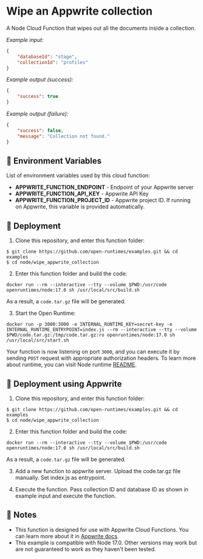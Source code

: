 # Wipe an Appwrite collection

A Node Cloud Function that wipes out all the documents inside a collection.

_Example input:_

```json
{
    "databaseId": "stage",
    "collectionId": "profiles"
}
```

_Example output (success):_

```json
{
    "success": true
}
```

_Example output (failure):_

```json
{
    "success": false,
    "message": "Collection not found."
}
```

## 📝 Environment Variables

List of environment variables used by this cloud function:

- **APPWRITE_FUNCTION_ENDPOINT** - Endpoint of your Appwrite server
- **APPWRITE_FUNCTION_API_KEY** - Appwrite API Key
- **APPWRITE_FUNCTION_PROJECT_ID** - Appwrite project ID. If running on Appwrite, this variable is provided automatically.

## 🚀 Deployment

1. Clone this repository, and enter this function folder:

```
$ git clone https://github.com/open-runtimes/examples.git && cd examples
$ cd node/wipe_appwrite_collection
```

2. Enter this function folder and build the code:
```
docker run --rm --interactive --tty --volume $PWD:/usr/code openruntimes/node:17.0 sh /usr/local/src/build.sh
```
As a result, a `code.tar.gz` file will be generated.

3. Start the Open Runtime:
```
docker run -p 3000:3000 -e INTERNAL_RUNTIME_KEY=secret-key -e INTERNAL_RUNTIME_ENTRYPOINT=index.js --rm --interactive --tty --volume $PWD/code.tar.gz:/tmp/code.tar.gz:ro openruntimes/node:17.0 sh /usr/local/src/start.sh
```

Your function is now listening on port `3000`, and you can execute it by sending `POST` request with appropriate authorization headers. To learn more about runtime, you can visit Node runtime [README](https://github.com/open-runtimes/open-runtimes/tree/main/runtimes/node-17.0).

## 🚀 Deployment using Appwrite

1. Clone this repository, and enter this function folder:
```
$ git clone https://github.com/open-runtimes/examples.git && cd examples
$ cd node/wipe_appwrite_collection
```

2. Enter this function folder and build the code:
```
docker run --rm --interactive --tty --volume $PWD:/usr/code openruntimes/node:17.0 sh /usr/local/src/build.sh
```
As a result, a `code.tar.gz` file will be generated.

3. Add a new function to appwrite server. Upload the code.tar.gz file manually. Set index.js as entrypoint.

4. Execute the function. Pass collection ID and database ID as shown in example input and execute the function.


## 📝 Notes
 - This function is designed for use with Appwrite Cloud Functions. You can learn more about it in [Appwrite docs](https://appwrite.io/docs/functions).
 - This example is compatible with Node 17.0. Other versions may work but are not guaranteed to work as they haven't been tested.